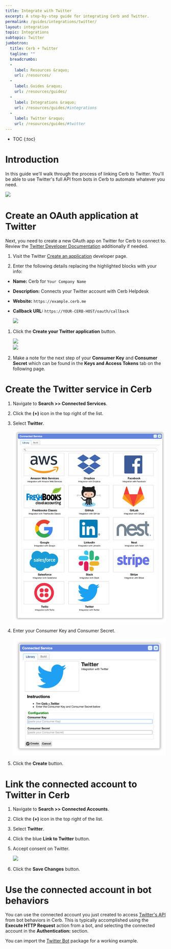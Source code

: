 ```yaml
---
title: Integrate with Twitter
excerpt: A step-by-step guide for integrating Cerb and Twitter.
permalink: /guides/integrations/twitter/
layout: integration
topic: Integrations
subtopic: Twitter
jumbotron:
  title: Cerb + Twitter
  tagline: ""
  breadcrumbs:
  -
    label: Resources &raquo;
    url: /resources/
  -
    label: Guides &raquo;
    url: /resources/guides/
  -
    label: Integrations &raquo;
    url: /resources/guides/#integrations
  -
    label: Twitter &raquo;
    url: /resources/guides/#twitter
---
```


* TOC
{:toc}

# Introduction

In this guide we'll walk through the process of linking Cerb to Twitter. You'll be able to use Twitter's full API from bots in Cerb to automate whatever you need.

<div class="cerb-screenshot">
<img src="/assets/images/guides/twitter/plugin/cerb-and-twitter.png" class="screenshot">
</div>

# Create an OAuth application at Twitter

Next, you need to create a new OAuth app on Twitter for Cerb to connect to. Review the [Twitter Developer Documentation](https://dev.twitter.com) additionally if needed.

1. Visit the Twitter [Create an application](https://apps.twitter.com/app/new) developer page.

1. Enter the following details replacing the highlighted blocks with your info:
- **Name:** Cerb for `Your Company Name`
- **Description:** Connects your Twitter account with Cerb Helpdesk
- **Website:** `https://example.cerb.me`
- **Callback URL:** `https://YOUR-CERB-HOST/oauth/callback`

	<div class="cerb-screenshot">
	<img src="/assets/images/guides/twitter/plugin/twitter-new-app.png" class="screenshot">
	</div>

1. Click the **Create your Twitter application** button.

	<div class="cerb-screenshot">
	<img src="/assets/images/guides/twitter/plugin/twitter-new-app2.png" class="screenshot">
	</div>

	<div class="cerb-screenshot">
	<img src="/assets/images/guides/twitter/plugin/twitter-new-app3.png" class="screenshot">
	</div>

1. Make a note for the next step of your **Consumer Key** and **Consumer Secret** which can be found in the **Keys and Access Tokens** tab on the following page.

# Create the Twitter service in Cerb

1. Navigate to **Search >> Connected Services**.

1. Click the **(+)** icon in the top right of the list.

1. Select **Twitter**.

	<div class="cerb-screenshot">
	<img src="/assets/images/guides/common/package-library-connected-services.png" class="screenshot">
	</div>

1. Enter your Consumer Key and Consumer Secret.

	<div class="cerb-screenshot">
	<img src="/assets/images/guides/twitter/package-library-service-twitter.png" class="screenshot">
	</div>

1. Click the **Create** button.

# Link the connected account to Twitter in Cerb

1. Navigate to **Search >> Connected Accounts**.

1. Click the **(+)** icon in the top right of the list.

1. Select **Twitter**.

1. Click the blue **Link to Twitter** button.

1. Accept consent on Twitter.

    <div class="cerb-screenshot">
    <img src="/assets/images/guides/twitter/plugin/oauth-approve.png" class="screenshot">
    </div>
    
1. Click the **Save Changes** button.

# Use the connected account in bot behaviors

You can use the connected account you just created to access [Twitter's API](https://dev.twitter.com/docs) from bot behaviors in Cerb.  This is typically accomplished using the **Execute HTTP Request** action from a bot, and selecting the connected account in the **Authentication:** section.

You can import the [Twitter Bot](/packages/twitter-bot/) package for a working example.
